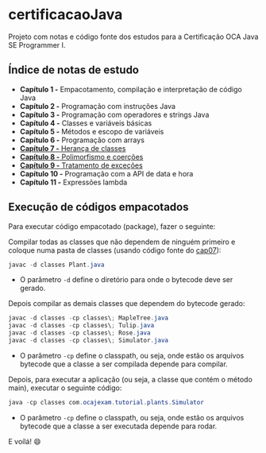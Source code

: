 # certificacaoJava

Projeto com notas e código fonte dos estudos para a Certificação OCA Java SE Programmer I.

## Índice de notas de estudo

- **Capítulo 1 -** Empacotamento, compilação e interpretação de código Java
- **Capítulo 2 -** Programação com instruções Java
- **Capítulo 3 -** Programação com operadores e strings Java
- **Capítulo 4 -** Classes e variáveis básicas
- **Capítulo 5 -** Métodos e escopo de variáveis
- **Capítulo 6 -** Programação com arrays
- [**Capítulo 7 -** Herança de classes](notas/cap07)
- [**Capítulo 8 -** Polimorfismo e coerções](notas/cap08)
- [**Capítulo 9 -** Tratamento de exceções](notas/cap09)
- **Capítulo 10 -** Programação com a API de data e hora
- **Capítulo 11 -** Expressões lambda

## Execução de códigos empacotados

Para executar código empacotado (package), fazer o seguinte:

Compilar todas as classes que não dependem de ninguém primeiro e coloque numa pasta de classes (usando código fonte do [cap07](codigofonte/cap07)):

```java
javac -d classes Plant.java
```

* O parâmetro `-d` define o diretório para onde o bytecode deve ser gerado.

Depois compilar as demais classes que dependem do bytecode gerado:

```java
javac -d classes -cp classes\; MapleTree.java
javac -d classes -cp classes\; Tulip.java
javac -d classes -cp classes\; Rose.java
javac -d classes -cp classes\; Simulator.java
```


* O parâmetro `-cp` define o classpath, ou seja, onde estão os arquivos bytecode que a classe a ser compilada depende para compilar.

Depois, para executar a aplicação (ou seja, a classe que contém o método main), executar o seguinte código:

```java
java -cp classes com.ocajexam.tutorial.plants.Simulator
```

* O parâmetro `-cp` define o classpath, ou seja, onde estão os arquivos bytecode que a classe a ser executada depende para rodar.

E voílá! :smile:
